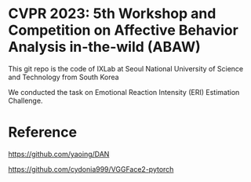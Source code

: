 # CVPR 2023: 5th Workshop and Competition on Affective Behavior Analysis in-the-wild (ABAW)

This git repo is the code of IXLab at Seoul National University of Science and Technology from South Korea

We conducted the task on Emotional Reaction Intensity (ERI) Estimation Challenge.

# Reference
https://github.com/yaoing/DAN

https://github.com/cydonia999/VGGFace2-pytorch
